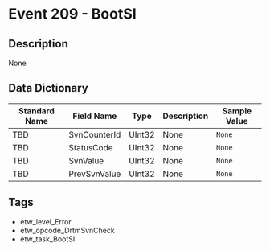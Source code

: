 # Event 209 - BootSI

## Description
None

## Data Dictionary
|Standard Name|Field Name|Type|Description|Sample Value|
|---|---|---|---|---|
|TBD|SvnCounterId|UInt32|None|`None`|
|TBD|StatusCode|UInt32|None|`None`|
|TBD|SvnValue|UInt32|None|`None`|
|TBD|PrevSvnValue|UInt32|None|`None`|

## Tags
* etw_level_Error
* etw_opcode_DrtmSvnCheck
* etw_task_BootSI